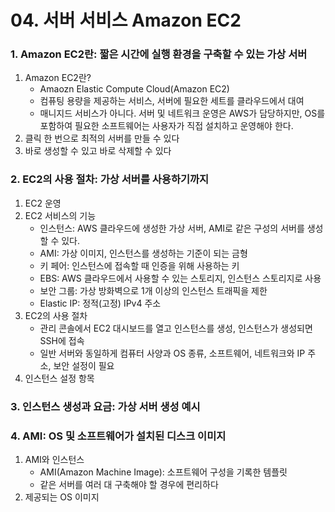 # 04. 서버 서비스 Amazon EC2

### 1.  Amazon EC2란: 짧은 시간에 실행 환경을 구축할 수 있는 가상 서버

1. Amazon EC2란?
   - Amaozn Elastic Compute Cloud(Amazon EC2)
   - 컴퓨팅 용량을 제공하는 서비스, 서버에 필요한 세트를 클라우드에서 대여
   - 매니지드 서비스가 아니다. 서버 및 네트워크 운영은 AWS가 담당하지만, OS를 포함하여 필요한 소프트웨어는 사용자가 직접 설치하고 운영해야 한다.
2. 클릭 한 번으로 최적의 서버를 만들 수 있다
3. 바로 생성할 수 있고 바로 삭제할 수 있다



### 2. EC2의 사용 절차: 가상 서버를 사용하기까지

1. EC2 운영
2. EC2 서비스의 기능
   - 인스턴스: AWS 클라우드에 생성한 가상 서버, AMI로 같은 구성의 서버를 생성할 수 있다.
   - AMI: 가상 이미지, 인스턴스를 생성하는 기준이 되는 금형
   - 키 페어: 인스턴스에 접속할 때 인증을 위해 사용하는 키
   - EBS: AWS 클라우드에서 사용할 수 있는 스토리지, 인스턴스 스토리지로 사용
   - 보안 그룹: 가상 방화벽으로 1개 이상의 인스턴스 트래픽을 제한
   - Elastic IP: 정적(고정) IPv4 주소
3. EC2의 사용 절차
   - 관리 콘솔에서 EC2 대시보드를 열고 인스턴스를 생성, 인스턴스가 생성되면 SSH에 접속
   - 일반 서버와 동일하게 컴퓨터 사양과 OS 종류, 소프트웨어, 네트워크와 IP 주소, 보안 설정이 필요
4. 인스턴스 설정 항목



### 3. 인스턴스 생성과 요금: 가상 서버 생성 예시



### 4. AMI: OS 및 소프트웨어가 설치된 디스크 이미지

1. AMI와 인스턴스
   - AMI(Amazon Machine Image): 소프트웨어 구성을 기록한 템플릿
   - 같은 서버를 여러 대 구축해야 할 경우에 편리하다
2. 제공되는 OS 이미지